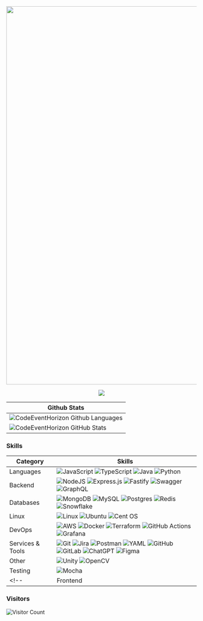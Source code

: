 <link rel="stylesheet" type="text/css" href="./README.css">
<img align="center" src="https://user-images.githubusercontent.com/74038190/212284100-561aa473-3905-4a80-b561-0d28506553ee.gif" style="width:1000px" />
<p align="center">
    <img src="https://readme-typing-svg.herokuapp.com/?lines=I'm+Back-end+Developer;Welcome+to+my+profile!;Have+a+look+around!&font=Fira%20Code&color=%23D62F79&center=true&width=280&height=50">
</p>

<!--- ------------------------------------------------------------------------------------------------------------------------------------------------------ -->
<!--- -- GitHub Stats ------------------------------------------------------------------------------------------------------------------------------------ -->
<!--- ------------------------------------------------------------------------------------------------------------------------------------------------------ -->

| Github Stats |
| -- |
| ![CodeEventHorizon Github Languages](https://github-readme-stats-two-delta-92.vercel.app/api/top-langs/?username=CodeEventHorizon&hide=html,scss,css,cmake,shaderlab,php&layout=compact&langs_count=6&hide_title=true&card_width=500&theme=radical) |
| ![CodeEventHorizon GitHub Stats](https://github-readme-stats-two-delta-92.vercel.app/api?username=CodeEventHorizon&show_icons=true&include_all_commits=true&hide_title=true&card_width=500&theme=radical) |


<!--- ------------------------------------------------------------------------------------------------------------------------------------------------------ -->
<!--- -- Skills -------------------------------------------------------------------------------------------------------------------------------------------- -->
<!--- ------------------------------------------------------------------------------------------------------------------------------------------------------ -->

### Skills
| Category        | Skills        |
|-----------------|---------------|
| Languages        | ![JavaScript](https://img.shields.io/badge/javascript-%23323330.svg?style=for-the-badge&logo=javascript&logoColor=%23F7DF1E) ![TypeScript](https://img.shields.io/badge/typescript-%23007ACC.svg?style=for-the-badge&logo=typescript&logoColor=white) ![Java](https://img.shields.io/badge/java-%23ED8B00.svg?style=for-the-badge&logo=openjdk&logoColor=white) ![Python](https://img.shields.io/badge/Python-FFD43B?style=for-the-badge&logo=python&logoColor=blue) | <!-- PHP, C++, C#, GO, Data Structures & Algorithms -->
| Backend          | ![NodeJS](https://img.shields.io/badge/node.js-6DA55F?style=for-the-badge&logo=node.js&logoColor=white) ![Express.js](https://img.shields.io/badge/express.js-%23404d59.svg?style=for-the-badge&logo=express&logoColor=%2361DAFB) ![Fastify](https://img.shields.io/badge/fastify-%23000000.svg?style=for-the-badge&logo=fastify&logoColor=white) ![Swagger](https://img.shields.io/badge/-Swagger-%23Clojure?style=for-the-badge&logo=swagger&logoColor=white) ![GraphQL](https://img.shields.io/badge/-GraphQL-E10098?style=for-the-badge&logo=graphql&logoColor=white) | <!-- NestJS, Prisma, Fastify, EJS, , gRPC, SOAP, GraphQL, RxJs, JWT, OAuth, Redis, RabbitMQ, Kafka - CQRS, DDD, TDD, Microservices, SOA, Serverless, Swagger, WebSockets, Rest API -->
| Databases        | ![MongoDB](https://img.shields.io/badge/MongoDB-%234ea94b.svg?style=for-the-badge&logo=mongodb&logoColor=white) ![MySQL](https://img.shields.io/badge/mysql-%2300f.svg?style=for-the-badge&logo=mysql&logoColor=white) ![Postgres](https://img.shields.io/badge/postgres-%23316192.svg?style=for-the-badge&logo=postgresql&logoColor=white) ![Redis](https://img.shields.io/badge/redis-%23DD0031.svg?style=for-the-badge&logo=redis&logoColor=white) ![Snowflake](https://img.shields.io/badge/snowflake-%2329B5E8.svg?style=for-the-badge&logo=snowflake&logoColor=white) | <!-- ApacheCassandra, Neo4j, Firebase, InfluxDB, ElasticSearch -->
| Linux            | ![Linux](https://img.shields.io/badge/Linux-FCC624?style=for-the-badge&logo=linux&logoColor=black) ![Ubuntu](https://img.shields.io/badge/Ubuntu-E95420?style=for-the-badge&logo=ubuntu&logoColor=white) 	![Cent OS](https://img.shields.io/badge/cent%20os-002260?style=for-the-badge&logo=centos&logoColor=F0F0F0) | <!-- Bash Scripting -->
| DevOps           | ![AWS](https://img.shields.io/badge/AWS-%23FF9900.svg?style=for-the-badge&logo=amazon-aws&logoColor=white) ![Docker](https://img.shields.io/badge/docker-%230db7ed.svg?style=for-the-badge&logo=docker&logoColor=white) ![Terraform](https://img.shields.io/badge/terraform-%235835CC.svg?style=for-the-badge&logo=terraform&logoColor=white) ![GitHub Actions](https://img.shields.io/badge/github%20actions-%232671E5.svg?style=for-the-badge&logo=githubactions&logoColor=white) ![Grafana](https://img.shields.io/badge/grafana-%23F46800.svg?style=for-the-badge&logo=grafana&logoColor=white) | <!-- Nginx, Kubernetes, Terraform, Ansible, Ansible AWX, ArgoCD, Vault, Prometheus, Datadog, Consul, Artifactory, Jenkins, CDN -->
| Services & Tools | ![Git](https://img.shields.io/badge/git-%23F05033.svg?style=for-the-badge&logo=git&logoColor=white) ![Jira](https://img.shields.io/badge/jira-%230A0FFF.svg?style=for-the-badge&logo=jira&logoColor=white) ![Postman](https://img.shields.io/badge/Postman-FF6C37?style=for-the-badge&logo=postman&logoColor=white) ![YAML](https://img.shields.io/badge/yaml-%23ffffff.svg?style=for-the-badge&logo=yaml&logoColor=151515) ![GitHub](https://img.shields.io/badge/github-%23121011.svg?style=for-the-badge&logo=github&logoColor=white) ![GitLab](https://img.shields.io/badge/gitlab-%23181717.svg?style=for-the-badge&logo=gitlab&logoColor=white) ![ChatGPT](https://img.shields.io/badge/chatGPT-74aa9c?style=for-the-badge&logo=openai&logoColor=white) ![Figma](https://img.shields.io/badge/figma-%23F24E1E.svg?style=for-the-badge&logo=figma&logoColor=white) |
| Other            | ![Unity](https://img.shields.io/badge/unity-%23000000.svg?style=for-the-badge&logo=unity&logoColor=white) ![OpenCV](https://img.shields.io/badge/opencv-%23white.svg?style=for-the-badge&logo=opencv&logoColor=white) |
| Testing          | ![Mocha](https://img.shields.io/badge/-mocha-%238D6748?style=for-the-badge&logo=mocha&logoColor=white) | <!-- Cypress, Mocha, Jest -->
<!--| Frontend         | ![HTML5](https://img.shields.io/badge/html5-%23E34F26.svg?style=for-the-badge&logo=html5&logoColor=white) ![CSS3](https://img.shields.io/badge/css3-%231572B6.svg?style=for-the-badge&logo=css3&logoColor=white) ![React](https://img.shields.io/badge/react-%2320232a.svg?style=for-the-badge&logo=react&logoColor=%2361DAFB) ![Next JS](https://img.shields.io/badge/Next-black?style=for-the-badge&logo=next.js&logoColor=white) ![SASS](https://img.shields.io/badge/SASS-hotpink.svg?style=for-the-badge&logo=SASS&logoColor=white) ![Material UI](https://img.shields.io/badge/Material%20UI-007FFF?style=for-the-badge&logo=mui&logoColor=white) ![Material Design](https://img.shields.io/badge/material%20design-757575?style=for-the-badge&logo=material%20design&logoColor=white) ![Ant Design](https://img.shields.io/badge/Ant%20Design-1890FF?style=for-the-badge&logo=antdesign&logoColor=white) ![Tailwind CSS](https://img.shields.io/badge/Tailwind_CSS-38B2AC?style=for-the-badge&logo=tailwind-css&logoColor=white) | -->

<!--- ------------------------------------------------------------------------------------------------------------------------------------------------------ -->
<!--- -- Visitors ------------------------------------------------------------------------------------------------------------------------------------------ -->
<!--- ------------------------------------------------------------------------------------------------------------------------------------------------------ -->

### Visitors 
![Visitor Count](https://profile-counter.glitch.me/CodeEventHorizon/count.svg)
<!--<details>
    <summary>
        🧠 My Skills ...
    </summary>
    <div></div>
</details>
<details>
    <summary>
        🌱 I’m currently learning ...
    </summary>
    <div></div>
</details>
-->
